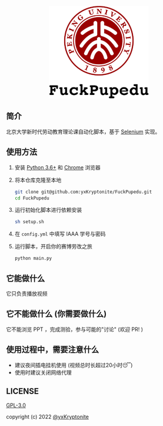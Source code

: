 <div align=center><img src="assets/icon.png" height=250></div>

## 简介

北京大学新时代劳动教育理论课自动化脚本，基于 [Selenium](https://www.selenium.dev/) 实现。

## 使用方法

1. 安装 [Python 3.6+](https://www.python.org/downloads/) 和 [Chrome](https://www.google.cn/intl/zh-CN/chrome/) 浏览器
2. 将本仓库克隆至本地
   
    ```bash
    git clone git@github.com:yxKryptonite/FuckPupedu.git
    cd FuckPupedu
    ```

3. 运行初始化脚本进行依赖安装
   
    ```bash
    sh setup.sh
    ```

4. 在 `config.yml` 中填写 IAAA 学号与密码
5. 运行脚本，开启你的赛博劳改之旅

    ```bash
    python main.py
    ```

## 它能做什么

它只负责播放视频

## 它不能做什么 (你需要做什么)

它不能浏览 PPT ，完成测验，参与可能的"讨论" (欢迎 PR! )

## 使用过程中，需要注意什么

- 建议夜间插电挂机使用 (视频总时长超过20小时😴)
- 使用时建议关闭网络代理

## LICENSE

[GPL-3.0](https://github.com/yxKryptonite/FuckPupedu/blob/master/LICENSE)

copyright (c) 2022 [@yxKryptonite](https://github.com/yxKryptonite)